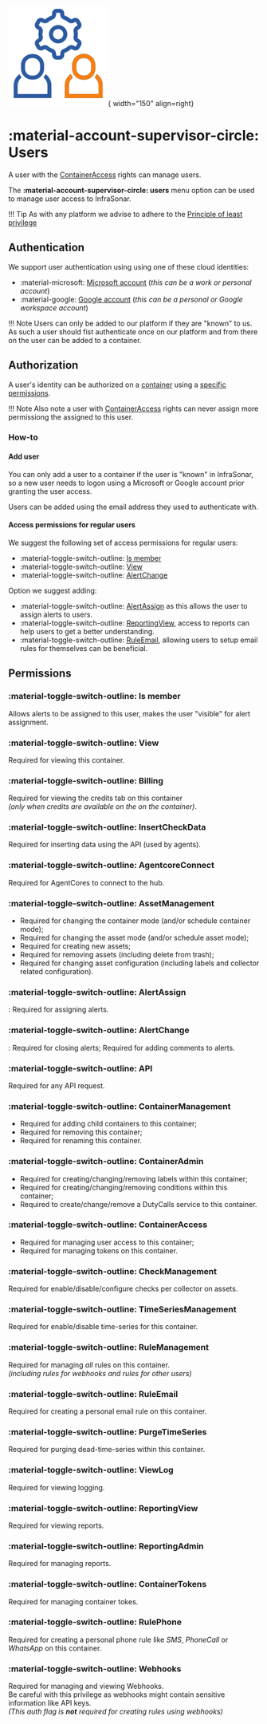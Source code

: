 ![User management](../images/application_usermanagement.png){ width="150" align=right}

# :material-account-supervisor-circle: Users

A user with the [ContainerAccess](#material-toggle-switch-outline-containeraccess) rights can manage users.

The **:material-account-supervisor-circle: users** menu option can be used to manage user access to InfraSonar.

!!! Tip
    As with any platform we advise to adhere to the [Principle of least privilege](https://en.wikipedia.org/wiki/Principle_of_least_privilege)

## Authentication

We support user authentication using using one of these cloud identities:

* :material-microsoft: [Microsoft account](https://account.live.com/) (*this can be a work or personal account*)
* :material-google: [Google account](https://www.google.com/account/about/) (*this can be a personal or Google workspace account*)

!!! Note
    Users can only be added to our platform if they are "known" to us.
    As such a user should fist authenticate once on our platform and from there on the user can be added to a container.

## Authorization

A user's identity can be authorized on a [container](child_containers.md) using a [specific permissions](#permissions).

!!! Note
    Also note a user with [ContainerAccess](#material-toggle-switch-outline-containeraccess) rights can never assign more permissiong the assigned to this user.



### How-to

#### Add user

You can only add a user to a container if the user is "known" in InfraSonar, so a new user needs to logon using a Microsoft or Google account prior granting the user access.

Users can be added using the email address they used to authenticate with.

#### Access permissions for regular users

We suggest the following set of access permissions for regular users:

* :material-toggle-switch-outline: [Is member](#material-toggle-switch-outline-is-member)
* :material-toggle-switch-outline: [View](#material-toggle-switch-outline-view)
* :material-toggle-switch-outline: [AlertChange](#material-toggle-switch-outline-alertchange)

Option we suggest adding:

* :material-toggle-switch-outline: [AlertAssign](#material-toggle-switch-outline-alertassign) as this allows the user to assign alerts to users.
* :material-toggle-switch-outline: [ReportingView](#material-toggle-switch-outline-reportingview), access to reports can help users to get a better understanding.
* :material-toggle-switch-outline: [RuleEmail](#material-toggle-switch-outline-ruleemail), allowing users to setup email rules for themselves can be beneficial.


## Permissions

### **:material-toggle-switch-outline: Is member**
Allows alerts to be assigned to this user, makes the user "visible" for alert assignment.

### **:material-toggle-switch-outline: View**
Required for viewing this container.

### **:material-toggle-switch-outline: Billing**
Required for viewing the credits tab on this container <br>_(only when credits are available on the on the container)_.

### **:material-toggle-switch-outline: InsertCheckData**
Required for inserting data using the API (used by agents).

### **:material-toggle-switch-outline: AgentcoreConnect**
Required for AgentCores to connect to the hub.

### **:material-toggle-switch-outline: AssetManagement**
* Required for changing the container mode (and/or schedule container mode);
* Required for changing the asset mode (and/or schedule asset mode);
* Required for creating new assets;
* Required for removing assets (including delete from trash);
* Required for changing asset configuration (including labels and collector related configuration).

### **:material-toggle-switch-outline: AlertAssign**
:   Required for assigning alerts.

### **:material-toggle-switch-outline: AlertChange**
:   Required for closing alerts;
    Required for adding comments to alerts.

### **:material-toggle-switch-outline: API**
Required for any API request.

### **:material-toggle-switch-outline: ContainerManagement**
* Required for adding child containers to this container;
* Required for removing this container;
* Required for renaming this container.

### **:material-toggle-switch-outline: ContainerAdmin**
* Required for creating/changing/removing labels within this container;
* Required for creating/changing/removing conditions within this container;
* Required to create/change/remove a DutyCalls service to this container.

### **:material-toggle-switch-outline: ContainerAccess**
* Required for managing user access to this container;
* Required for managing tokens on this container.

### **:material-toggle-switch-outline: CheckManagement**
Required for enable/disable/configure checks per collector on assets.

### **:material-toggle-switch-outline: TimeSeriesManagement**
Required for enable/disable time-series for this container.

### **:material-toggle-switch-outline: RuleManagement**
Required for managing _all_ rules on this container.<br>_(including rules for webhooks and rules for other users)_

### **:material-toggle-switch-outline: RuleEmail**
Required for creating a personal email rule on this container.

### **:material-toggle-switch-outline: PurgeTimeSeries**
Required for purging dead-time-series within this container.


### **:material-toggle-switch-outline: ViewLog**
Required for viewing logging.


### **:material-toggle-switch-outline: ReportingView**
Required for viewing reports.


### **:material-toggle-switch-outline: ReportingAdmin**
Required for managing reports.


### **:material-toggle-switch-outline: ContainerTokens**
Required for managing container tokes.


### **:material-toggle-switch-outline: RulePhone**
Required for creating a personal phone rule like _SMS_, _PhoneCall_ or _WhatsApp_ on this container.

### **:material-toggle-switch-outline: Webhooks**
Required for managing and viewing Webhooks.<br>
Be careful with this privilege as webhooks might contain sensitive information like API keys.<br>
_(This auth flag is **not** required for creating rules using webhooks)_
